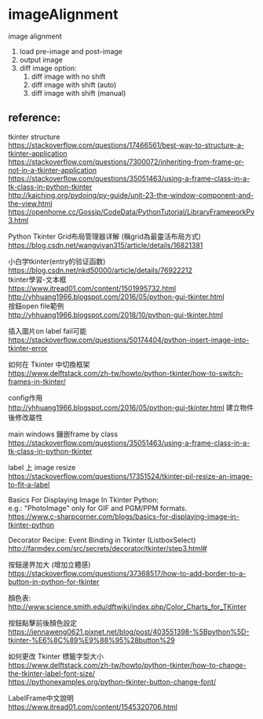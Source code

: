 # imageAlignment
image alignment
1. load pre-image and post-image
2. output image
3. diff image option: 
    1. diff image with no shift
    2. diff image with shift (auto)
    3. diff image with shift (manual)

## reference:
tkinter structure  
https://stackoverflow.com/questions/17466561/best-way-to-structure-a-tkinter-application  
https://stackoverflow.com/questions/7300072/inheriting-from-frame-or-not-in-a-tkinter-application  
https://stackoverflow.com/questions/35051463/using-a-frame-class-in-a-tk-class-in-python-tkinter  
http://kaiching.org/pydoing/py-guide/unit-23-the-window-component-and-the-view.html  
https://openhome.cc/Gossip/CodeData/PythonTutorial/LibraryFrameworkPy3.html

Python Tkinter Grid布局管理器详解 (稱grid為最靈活布局方式)  
https://blog.csdn.net/wangyiyan315/article/details/16821381


小白学tkinter(entry的验证函数)  
https://blog.csdn.net/nkd50000/article/details/76922212  
tkinter學習-文本框  
https://www.itread01.com/content/1501995732.html  
http://yhhuang1966.blogspot.com/2016/05/python-gui-tkinter.html  
按鈕open file範例  
http://yhhuang1966.blogspot.com/2018/10/python-gui-tkinter.html  

插入圖片on label fail可能  
https://stackoverflow.com/questions/50174404/python-insert-image-into-tkinter-error  

如何在 Tkinter 中切換框架  
https://www.delftstack.com/zh-tw/howto/python-tkinter/how-to-switch-frames-in-tkinter/

config作用  
http://yhhuang1966.blogspot.com/2016/05/python-gui-tkinter.html
建立物件後修改屬性
        
main windows 鑲嵌frame by class  
https://stackoverflow.com/questions/35051463/using-a-frame-class-in-a-tk-class-in-python-tkinter

label 上 image resize  
https://stackoverflow.com/questions/17351524/tkinter-pil-resize-an-image-to-fit-a-label

	
Basics For Displaying Image In Tkinter Python:  
e.g.: "PhotoImage" only for GIF and PGM/PPM formats.  
https://www.c-sharpcorner.com/blogs/basics-for-displaying-image-in-tkinter-python

Decorator Recipe: Event Binding in Tkinter (ListboxSelect)  
http://farmdev.com/src/secrets/decorator/tkinter/step3.html#

按鈕邊界加大 (增加立體感)  
https://stackoverflow.com/questions/37368517/how-to-add-border-to-a-button-in-python-for-tkinter

顏色表:  
http://www.science.smith.edu/dftwiki/index.php/Color_Charts_for_TKinter

按鈕點擊前後顏色設定  
https://jennaweng0621.pixnet.net/blog/post/403551398-%5Bpython%5D-tkinter-%E6%8C%89%E9%88%95%28button%29

如何更改 Tkinter 標籤字型大小  
https://www.delftstack.com/zh-tw/howto/python-tkinter/how-to-change-the-tkinter-label-font-size/  
https://pythonexamples.org/python-tkinter-button-change-font/

LabelFrame中文說明  
https://www.itread01.com/content/1545320706.html
